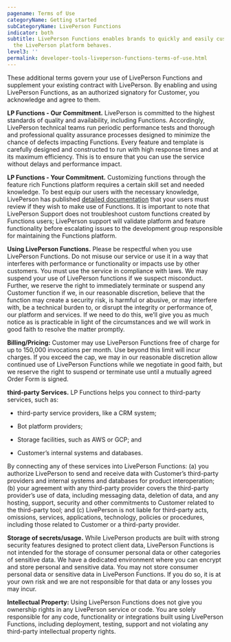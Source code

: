 ```yaml
---
pagename: Terms of Use
categoryName: Getting started
subCategoryName: LivePerson Functions
indicator: both
subtitle: LivePerson Functions enables brands to quickly and easily customize how
  the LivePerson platform behaves.
level3: ''
permalink: developer-tools-liveperson-functions-terms-of-use.html
---
```


These additional terms govern your use of LivePerson Functions and supplement your existing contract with LivePerson. By enabling and using LivePerson Functions, as an authorized signatory for Customer, you acknowledge and agree to them.

**LP Functions - Our Commitment.** LivePerson is committed to the highest standards of quality and availability, including Functions. Accordingly, LivePerson technical teams run periodic performance tests and thorough and professional quality assurance processes designed to minimize the chance of defects impacting Functions. Every feature and template is carefully designed and constructed to run with high response times and at its maximum efficiency. This is to ensure that you can use the service without delays and performance impact.

**LP Functions - Your Commitment.** Customizing functions through the feature rich Functions platform requires a certain skill set and needed knowledge. To best equip our users with the necessary knowledge, LivePerson has published [detailed documentation](https://developers.liveperson.com/function-as-a-service-overview.html) that your users must review if they wish to make use of Functions.  It is important to note that LivePerson Support does not troubleshoot custom functions created by Functions users; LivePerson support will validate platform and feature functionality before escalating issues to the development group responsible for maintaining the Functions platform.

**Using LivePerson Functions.**  Please be respectful when you use LivePerson Functions.  Do not misuse our service or use it in a way that interferes with performance or functionality or impacts use by other customers. You must use the service in compliance with laws. We may suspend your use of LivePerson functions if we suspect misconduct.  Further, we reserve the right to immediately terminate or suspend any Customer function if we, in our reasonable discretion, believe that the function may create a security risk, is harmful or abusive, or may interfere with, be a technical burden to, or disrupt the integrity or performance of, our platform and services.  If we need to do this, we’ll give you as much notice as is practicable in light of the circumstances and we will work in good faith to resolve the matter promptly.

**Billing/Pricing:** Customer may use LivePerson Functions free of charge for up to 150,000 invocations per month. Use beyond this limit will incur charges.  If you exceed the cap, we may in our reasonable discretion allow continued use of LivePerson Functions while we negotiate in good faith, but we reserve the right to suspend or terminate use until a mutually agreed Order Form is signed.

**third-party Services.** LP Functions helps you connect to third-party services, such as:

* third-party service providers, like a CRM system;

* Bot platform providers;

* Storage facilities, such as AWS or GCP; and

* Customer’s internal systems and databases.

By connecting any of these services into LivePerson Functions: (a) you authorize LivePerson to send and receive data with Customer’s third-party providers and internal systems and databases for product interoperation; (b) your agreement with any third-party provider covers the third-party provider’s use of data, including messaging data, deletion of data, and any hosting, support, security and other commitments to Customer related to the third-party tool; and (c) LivePerson is not liable for third-party acts, omissions, services, applications, technology, policies or procedures, including those related to Customer or a third-party provider.

**Storage of secrets/usage.** While LivePerson products are built with strong security features designed to protect client data, LivePerson Functions is not intended for the storage of consumer personal data or other categories of sensitive data. We have a dedicated environment where you can encrypt and store personal and sensitive data. You may not store consumer personal data or sensitive data in LivePerson Functions.  If you do so, it is at your own risk and we are not responsible for that data or any losses you may incur.

**Intellectual Property:** Using LivePerson Functions does not give you ownership rights in any LivePerson service or code.  You are solely responsible for any code, functionality or integrations built using LivePerson Functions, including deployment, testing, support and not violating any third-party intellectual property rights.   
